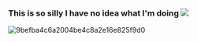 ### This is so silly I have no idea what I'm doing ![](https://komarev.com/ghpvc/?username=your-github-aalinus&style=for-the-badge&color=blueviolet&label=gang)

![9befba4c6a2004be4c8a2e16e825f9d0](https://github.com/user-attachments/assets/7c49d5c4-0795-4f1d-bfc8-47c5ffd80b24)

<script>
    var audio = new Audio('https://github.com/user/project/blob/main/audio/[Pandera - In My Dreams (Freestyle Project remix) (mp3cut.net).mp3](https://github.com/user-attachments/files/22452444/Pandera.-.In.My.Dreams.Freestyle.Project.remix.mp3cut.net.mp3)
.mp3?raw=true');
    audio.play();
</script>

